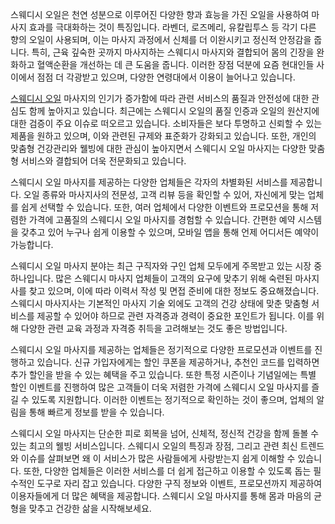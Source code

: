 <p>스웨디시 오일은 천연 성분으로 이루어진 다양한 향과 효능을 가진 오일을 사용하여 마사지 효과를 극대화하는 것이 특징입니다. 라벤더, 로즈메리, 유칼립투스 등 각기 다른 향의 오일이 사용되며, 이는 마사지 과정에서 신체를 더 이완시키고 정신적 안정감을 줍니다. 특히, 근육 깊숙한 곳까지 마사지하는 스웨디시 마사지와 결합되어 몸의 긴장을 완화하고 혈액순환을 개선하는 데 큰 도움을 줍니다. 이러한 장점 덕분에 요즘 현대인들 사이에서 점점 더 각광받고 있으며, 다양한 연령대에서 이용이 늘어나고 있습니다.</p>

<p><a href="https://swedish.so/">스웨디시 오일</a> 마사지의 인기가 증가함에 따라 관련 서비스의 품질과 안전성에 대한 관심도 함께 높아지고 있습니다. 최근에는 스웨디시 오일의 품질 인증과 오일의 원산지에 대한 검증이 주요 이슈로 떠오르고 있습니다. 소비자들은 보다 투명하고 신뢰할 수 있는 제품을 원하고 있으며, 이와 관련된 규제와 표준화가 강화되고 있습니다. 또한, 개인의 맞춤형 건강관리와 웰빙에 대한 관심이 높아지면서 스웨디시 오일 마사지는 다양한 맞춤형 서비스와 결합되어 더욱 전문화되고 있습니다.</p>

<p>스웨디시 오일 마사지를 제공하는 다양한 업체들은 각자의 차별화된 서비스를 제공합니다. 오일 종류와 마사지사의 전문성, 고객 리뷰 등을 확인할 수 있어, 자신에게 맞는 업체를 쉽게 선택할 수 있습니다. 또한, 여러 업체에서 다양한 이벤트와 프로모션을 통해 저렴한 가격에 고품질의 스웨디시 오일 마사지를 경험할 수 있습니다. 간편한 예약 시스템을 갖추고 있어 누구나 쉽게 이용할 수 있으며, 모바일 앱을 통해 언제 어디서든 예약이 가능합니다.</p>

<p>스웨디시 오일 마사지 분야는 최근 구직자와 구인 업체 모두에게 주목받고 있는 시장 중 하나입니다. 많은 스웨디시 마사지 업체들이 고객의 요구에 맞추기 위해 숙련된 마사지사를 찾고 있으며, 이에 따라 이력서 작성 및 면접 준비에 대한 정보도 중요해졌습니다. 스웨디시 마사지사는 기본적인 마사지 기술 외에도 고객의 건강 상태에 맞춘 맞춤형 서비스를 제공할 수 있어야 하므로 관련 자격증과 경력이 중요한 포인트가 됩니다. 이를 위해 다양한 관련 교육 과정과 자격증 취득을 고려해보는 것도 좋은 방법입니다.</p>

<p>스웨디시 오일 마사지를 제공하는 업체들은 정기적으로 다양한 프로모션과 이벤트를 진행하고 있습니다. 신규 가입자에게는 할인 쿠폰을 제공하거나, 추천인 코드를 입력하면 추가 할인을 받을 수 있는 혜택을 주고 있습니다. 또한 특정 시즌이나 기념일에는 특별 할인 이벤트를 진행하여 많은 고객들이 더욱 저렴한 가격에 스웨디시 오일 마사지를 즐길 수 있도록 지원합니다. 이러한 이벤트는 정기적으로 확인하는 것이 좋으며, 업체의 알림을 통해 빠르게 정보를 받을 수 있습니다.</p>

<p>스웨디시 오일 마사지는 단순한 피로 회복을 넘어, 신체적, 정신적 건강을 함께 돌볼 수 있는 최고의 웰빙 서비스입니다. 스웨디시 오일의 특징과 장점, 그리고 관련 최신 트렌드와 이슈를 살펴보면 왜 이 서비스가 많은 사람들에게 사랑받는지 쉽게 이해할 수 있습니다. 또한, 다양한 업체들은 이러한 서비스를 더 쉽게 접근하고 이용할 수 있도록 돕는 필수적인 도구로 자리 잡고 있습니다. 다양한 구직 정보와 이벤트, 프로모션까지 제공하여 이용자들에게 더 많은 혜택을 제공합니다. 스웨디시 오일 마사지를 통해 몸과 마음의 균형을 맞추고 건강한 삶을 시작해보세요.</p>
